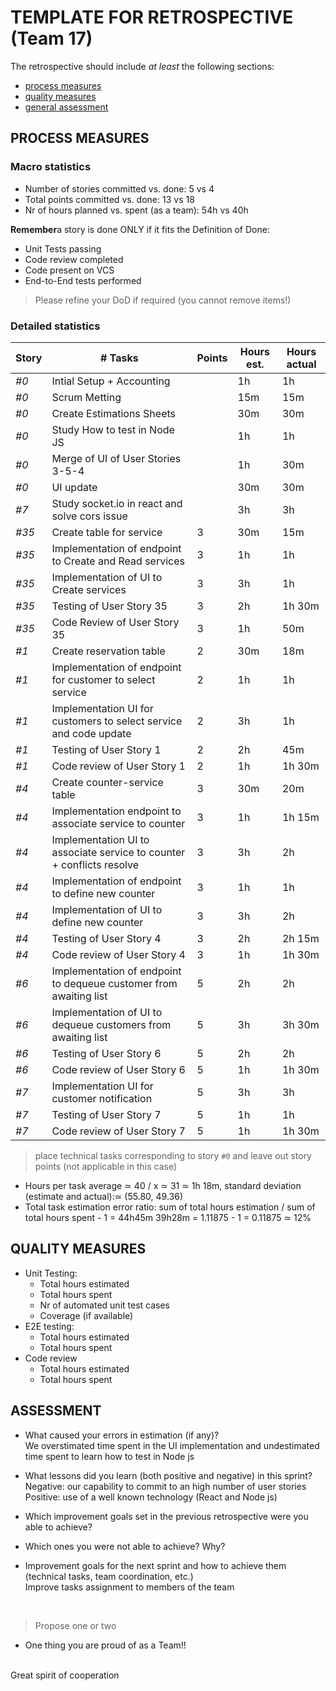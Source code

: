 TEMPLATE FOR RETROSPECTIVE (Team 17)
=====================================

The retrospective should include _at least_ the following
sections:

- [process measures](#process-measures)
- [quality measures](#quality-measures)
- [general assessment](#assessment)

## PROCESS MEASURES 

### Macro statistics

- Number of stories committed vs. done: 5 vs 4 
- Total points committed vs. done: 13 vs 18
- Nr of hours planned vs. spent (as a team): 54h vs 40h

**Remember**a story is done ONLY if it fits the Definition of Done:
 
- Unit Tests passing
- Code review completed
- Code present on VCS
- End-to-End tests performed

> Please refine your DoD if required (you cannot remove items!) 

### Detailed statistics

| Story  | # Tasks | Points | Hours est. | Hours actual |
|--------|---------|--------|------------|--------------|
| _#0_   |    Intial Setup + Accounting     |       |      1h      |     1h         |
|_#0_      |   Scrum Metting      |        |     15m       |       15m       |
|_#0_      |   Create Estimations Sheets      |        |     30m       |       30m       |
|_#0_      |   Study How to test in Node JS      |        |     1h       |        1h      |
|_#0_      |   Merge of UI of User Stories 3-5-4      |        |     1h       |       30m       |
|_#0_ | UI update |  | 30m | 30m |
|_#7_      |   Study socket.io in react and solve cors issue     |        |     3h       |       3h       |
|_#35_      |   Create table for service     |    3    |     30m       |       15m       |
|_#35_      |   Implementation of endpoint to Create and Read services     |   3     |     1h       |       1h       |
|_#35_      |   Implementation of UI to Create services|    3    |     3h       |       1h       |
|_#35_      |   Testing of User Story 35 |    3    |     2h       |       1h 30m       
|_#35_      |   Code Review of User Story 35 |     3   |     1h       |       50m       ||
|_#1_      |   Create reservation table|     2   |     30m       |       18m       |
|_#1_      |   Implementation of endpoint for customer to select service |     2   |     1h      |       1h     |
|_#1_      |  Implementation UI for customers to select service and code update |     2   |     3h      |       1h     |
|_#1_      |  Testing of User Story 1 |     2   |     2h      |       45m     |
|_#1_      |  Code review of User Story 1 |     2   |     1h      |       1h 30m     |
|_#4_      |  Create counter-service table |     3   |     30m      |       20m     |
|_#4_      |  Implementation endpoint to associate service to counter |     3   |     1h      |       1h 15m    |
|_#4_      |  Implementation UI to associate service to counter + conflicts resolve |     3   |     3h      |       2h     |
|_#4_      |  Implementation of endpoint to define new counter |     3   |     1h      |       1h     |
|_#4_      |  Implementation of UI to define new counter |     3   |     3h      |       2h     |
|_#4_      |  Testing of User Story 4 |     3   |     2h      |       2h 15m     |
|_#4_ |  Code review of User Story 4 | 3 | 1h | 1h 30m |
|_#6_ |  Implementation of endpoint to dequeue customer from awaiting list | 5 | 2h | 2h |
|_#6_ | Implementation of UI to dequeue customers from awaiting list  | 5 | 3h | 3h 30m |
|_#6_ | Testing of User Story 6 | 5 | 2h | 2h |
|_#6_ |  Code review of User Story 6 | 5 | 1h | 1h 30m |
|_#7_ |  Implementation UI for customer notification | 5 | 3h | 3h |
|_#7_ |  Testing of User Story 7 | 5 | 1h | 1h |
|_#7_ | Code review of User Story 7 | 5 | 1h | 1h 30m |


> place technical tasks corresponding to story `#0` and leave out story points (not applicable in this case)

- Hours per task average ≃ 40 / x ≃ 31 ≃ 1h 18m, standard deviation (estimate and actual):≃ (55.80, 49.36)
- Total task estimation error ratio: sum of total hours estimation / sum of total hours spent - 1 = 44h45m	39h28m = 1.11875 - 1 = 0.11875 ≃ 12%


  
## QUALITY MEASURES 

- Unit Testing:
  - Total hours estimated
  - Total hours spent
  - Nr of automated unit test cases 
  - Coverage (if available)
- E2E testing:
  - Total hours estimated
  - Total hours spent
- Code review 
  - Total hours estimated 
  - Total hours spent
  



## ASSESSMENT

- What caused your errors in estimation (if any)? 
<br/>We overstimated time spent in the UI implementation and undestimated time spent to learn how to test in Node js  

- What lessons did you learn (both positive and negative) in this sprint? <br/>Negative: our capability to commit to an high number of user stories<br/>
Positive: use of a well known technology (React and Node js)

- Which improvement goals set in the previous retrospective were you able to achieve? 
  
- Which ones you were not able to achieve? Why?

- Improvement goals for the next sprint and how to achieve them (technical tasks, team coordination, etc.)
<br/>Improve tasks assignment to members of the team
<br/>

> Propose one or two

- One thing you are proud of as a Team!!
<br/>
Great spirit of cooperation